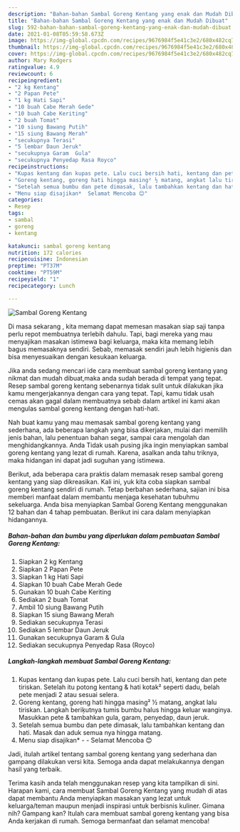 ```yaml
---
description: "Bahan-bahan Sambal Goreng Kentang yang enak dan Mudah Dibuat"
title: "Bahan-bahan Sambal Goreng Kentang yang enak dan Mudah Dibuat"
slug: 592-bahan-bahan-sambal-goreng-kentang-yang-enak-dan-mudah-dibuat
date: 2021-01-08T05:59:58.673Z
image: https://img-global.cpcdn.com/recipes/9676984f5e41c3e2/680x482cq70/sambal-goreng-kentang-foto-resep-utama.jpg
thumbnail: https://img-global.cpcdn.com/recipes/9676984f5e41c3e2/680x482cq70/sambal-goreng-kentang-foto-resep-utama.jpg
cover: https://img-global.cpcdn.com/recipes/9676984f5e41c3e2/680x482cq70/sambal-goreng-kentang-foto-resep-utama.jpg
author: Mary Rodgers
ratingvalue: 4.9
reviewcount: 6
recipeingredient:
- "2 kg Kentang"
- "2 Papan Pete"
- "1 kg Hati Sapi"
- "10 buah Cabe Merah Gede"
- "10 buah Cabe Keriting"
- "2 buah Tomat"
- "10 siung Bawang Putih"
- "15 siung Bawang Merah"
- "secukupnya Terasi"
- "5 lembar Daun Jeruk"
- "secukupnya Garam  Gula"
- "secukupnya Penyedap Rasa Royco"
recipeinstructions:
- "Kupas kentang dan kupas pete. Lalu cuci bersih hati, kentang dan pete tiriskan. Setelah itu potong kentang &amp; hati kotak² seperti dadu, belah pete menjadi 2 atau sesuai selera."
- "Goreng kentang, goreng hati hingga masing² ½ matang, angkat lalu tiriskan. Langkah beriķutnya tumis bumbu halus hingga keluar wanginya. Masukkan pete &amp; tambahkan gula, garam, penyedap, daun jeruk."
- "Setelah semua bumbu dan pete dimasak, lalu tambahkan kentang dan hati. Masak dan aduk semua nya hingga matang."
- "Menu siap disajikan*  Selamat Mencoba 😊"
categories:
- Resep
tags:
- sambal
- goreng
- kentang

katakunci: sambal goreng kentang 
nutrition: 172 calories
recipecuisine: Indonesian
preptime: "PT37M"
cooktime: "PT59M"
recipeyield: "1"
recipecategory: Lunch

---
```



![Sambal Goreng Kentang](https://img-global.cpcdn.com/recipes/9676984f5e41c3e2/680x482cq70/sambal-goreng-kentang-foto-resep-utama.jpg)

Di masa  sekarang , kita memang dapat memesan masakan siap saji tanpa perlu repot membuatnya terlebih dahulu. Tapi, bagi mereka yang mau menyajikan masakan istimewa bagi keluarga, maka kita memang lebih bagus memasaknya sendiri. Sebab, memasak sendiri jauh lebih higienis dan bisa menyesuaikan dengan kesukaan keluarga.

Jika anda sedang mencari ide cara membuat sambal goreng kentang yang nikmat dan mudah dibuat,maka anda sudah berada di tempat yang tepat. Resep sambal goreng kentang  sebenarnya tidak sulit untuk dilakukan jika kamu mengerjakannya dengan cara yang tepat. Tapi, kamu tidak usah cemas akan gagal dalam membuatnya 
sebab dalam artikel ini kami akan mengulas sambal goreng kentang dengan hati-hati.  



Nah buat kamu yang mau memasak sambal goreng kentang yang sederhana, ada beberapa langkah yang bisa dikerjakan, mulai dari memilih jenis bahan, lalu penentuan bahan segar, sampai cara mengolah dan menghidangkannya. Anda Tidak usah pusing jika ingin menyiapkan sambal goreng kentang yang lezat di rumah. Karena, asalkan anda  tahu triknya, maka hidangan ini dapat jadi suguhan yang istimewa.

Berikut, ada beberapa cara praktis  dalam memasak resep sambal goreng kentang yang siap dikreasikan. Kali ini, yuk kita coba siapkan sambal goreng kentang sendiri di rumah. Tetap berbahan sederhana, sajian ini bisa memberi manfaat dalam membantu menjaga kesehatan tubuhmu sekeluarga. Anda bisa menyiapkan Sambal Goreng Kentang menggunakan 12 bahan dan 4 tahap pembuatan. Berikut ini cara dalam menyiapkan hidangannya.

<!--inarticleads1-->

##### Bahan-bahan dan bumbu yang diperlukan dalam pembuatan Sambal Goreng Kentang:

1. Siapkan 2 kg Kentang
1. Siapkan 2 Papan Pete
1. Siapkan 1 kg Hati Sapi
1. Siapkan 10 buah Cabe Merah Gede
1. Gunakan 10 buah Cabe Keriting
1. Sediakan 2 buah Tomat
1. Ambil 10 siung Bawang Putih
1. Siapkan 15 siung Bawang Merah
1. Sediakan secukupnya Terasi
1. Sediakan 5 lembar Daun Jeruk
1. Gunakan secukupnya Garam &amp; Gula
1. Sediakan secukupnya Penyedap Rasa (Royco)




<!--inarticleads2-->

##### Langkah-langkah membuat Sambal Goreng Kentang:

1. Kupas kentang dan kupas pete. Lalu cuci bersih hati, kentang dan pete tiriskan. Setelah itu potong kentang &amp; hati kotak² seperti dadu, belah pete menjadi 2 atau sesuai selera.
1. Goreng kentang, goreng hati hingga masing² ½ matang, angkat lalu tiriskan. Langkah beriķutnya tumis bumbu halus hingga keluar wanginya. Masukkan pete &amp; tambahkan gula, garam, penyedap, daun jeruk.
1. Setelah semua bumbu dan pete dimasak, lalu tambahkan kentang dan hati. Masak dan aduk semua nya hingga matang.
1. Menu siap disajikan* -  - Selamat Mencoba 😊




Jadi, itulah artikel tentang  sambal goreng kentang  yang sederhana dan gampang dilakukan versi kita. Semoga anda dapat melakukannya dengan hasil yang terbaik. 

Terima kasih anda telah menggunakan resep yang kita tampilkan di sini. Harapan kami, cara membuat  Sambal Goreng Kentang yang mudah di atas dapat membantu Anda menyiapkan masakan yang lezat untuk keluarga/teman maupun menjadi inspirasi untuk berbisnis kuliner. Gimana nih? Gampang kan? Itulah cara membuat sambal goreng kentang yang bisa Anda kerjakan di rumah. Semoga bermanfaat dan selamat mencoba!

